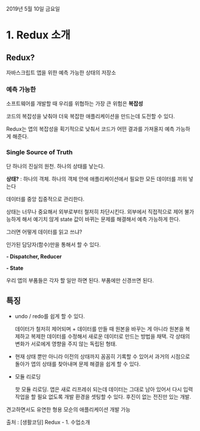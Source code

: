 2019년 5월 10일 금요일

# 1. Redux 소개

## Redux?

자바스크립트 앱을 위한 예측 가능한 상태의 저장소

### 예측 가능한

소프트웨어를 개발할 때 우리를 위협하는 가장 큰 위험은 **복잡성**

코드의 복잡성을 낮춰야 더욱 복잡한 애플리케이션을 만드는데 도전할 수 있다.

Redux는 앱의 복잡성을 획기적으로 낮춰서 코드가 어떤 결과를 가져올지 예측 가능하게 해준다.

### Single Source of Truth

단 하나의 진실의 원천. 하나의 상태를 낳는다.

**상태?** : 하나의 객체. 하나의 객체 안에 애플리케이션에서 필요한 모든 데이터를 끼워 넣는다

데이터를 중앙 집중적으로 관리한다.

상태는 너무나 중요해서 외부로부터 철저히 차단시킨다. 외부에서 직접적으로 제어 불가능하게 해서 예기치 않게 state 값이 바뀌는 문제를 해결해서 예측 가능하게 한다.

그러면 어떻게 데이터를 읽고 쓰냐?

인가된 담당자(함수)만을 통해서 할 수 있다.

**- Dispatcher, Reducer**

**- State**

우리 앱의 부품들은 각자 할 일만 하면 된다. 부품에만 신경쓰면 된다.

## 특징

- undo / redo를 쉽게 할 수 있다.

  데이터가 철저히 제어되며 + 데이터를 만들 때 원본을 바꾸는 게 아니라 원본을 복제하고 복제한 데이터를 수정해서 새로운 데이터로 만드는 방법을 채택. 각 상태의 변화가 서로에게 영향을 주지 않는 독립된 형태.

- 현재 상태 뿐만 아니라 이전의 상태까지 꼼꼼히 기록할 수 있어서 과거의 시점으로 돌아가 앱의 상태를 찾아내며 문제 해결을 쉽게 할 수 있다.

* 모듈 리로딩

  핫 모듈 리로딩. 앱은 새로 리프레쉬 되는데 데이터는 그대로 남아 있어서 다시 입력 작업을 할 필요 없도록 개발 환경을 셋팅할 수 있다. 후진이 없는 전진만 있는 개발.

견고하면서도 유연한 형용 모순의 애플리케이션 개발 가능

출처 : [생활코딩] Redux - 1. 수업소개
